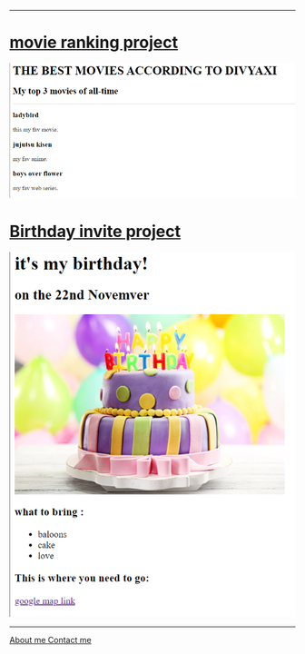 <hr />
<h1>
  <a href="./public/movie-ranking.html"
    >movie ranking project</a
  >
</h1>

<img
  src="./myfav.png"
  alt="my best movie ranking"
/>
<h1>
  <a href="./birthday-invite.html"
    >Birthday invite project</a
  >
</h1>

<img
  src="./mybirthday.png"
  alt="birthday cake"
/>
<hr />
<a href="./about me.html ">About me </a>
<a href="./contact me.html">Contact me</a>
